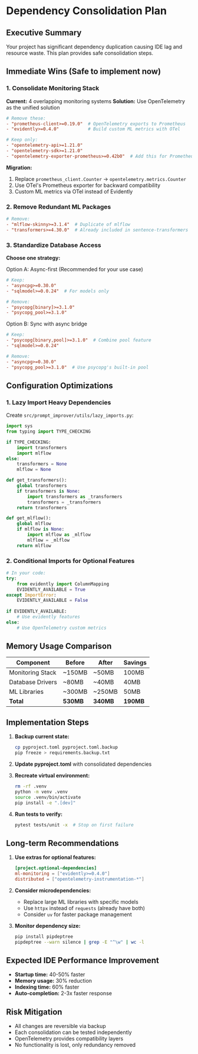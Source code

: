 # Dependency Consolidation Plan

## Executive Summary
Your project has significant dependency duplication causing IDE lag and resource waste. This plan provides safe consolidation steps.

## Immediate Wins (Safe to implement now)

### 1. Consolidate Monitoring Stack
**Current:** 4 overlapping monitoring systems
**Solution:** Use OpenTelemetry as the unified solution

```toml
# Remove these:
- "prometheus-client>=0.19.0"  # OpenTelemetry exports to Prometheus
- "evidently>=0.4.0"           # Build custom ML metrics with OTel

# Keep only:
- "opentelemetry-api>=1.21.0"
- "opentelemetry-sdk>=1.21.0"
- "opentelemetry-exporter-prometheus>=0.42b0"  # Add this for Prometheus compatibility
```

**Migration:**
1. Replace `prometheus_client.Counter` → `opentelemetry.metrics.Counter`
2. Use OTel's Prometheus exporter for backward compatibility
3. Custom ML metrics via OTel instead of Evidently

### 2. Remove Redundant ML Packages
```toml
# Remove:
- "mlflow-skinny>=3.1.4"  # Duplicate of mlflow
- "transformers>=4.30.0"  # Already included in sentence-transformers
```

### 3. Standardize Database Access
**Choose one strategy:**

Option A: Async-first (Recommended for your use case)
```toml
# Keep:
- "asyncpg>=0.30.0"
- "sqlmodel>=0.0.24"  # For models only

# Remove:
- "psycopg[binary]>=3.1.0"
- "psycopg_pool>=3.1.0"
```

Option B: Sync with async bridge
```toml
# Keep:
- "psycopg[binary,pool]>=3.1.0"  # Combine pool feature
- "sqlmodel>=0.0.24"

# Remove:
- "asyncpg>=0.30.0"
- "psycopg_pool>=3.1.0"  # Use psycopg's built-in pool
```

## Configuration Optimizations

### 1. Lazy Import Heavy Dependencies
Create `src/prompt_improver/utils/lazy_imports.py`:
```python
import sys
from typing import TYPE_CHECKING

if TYPE_CHECKING:
    import transformers
    import mlflow
else:
    transformers = None
    mlflow = None

def get_transformers():
    global transformers
    if transformers is None:
        import transformers as _transformers
        transformers = _transformers
    return transformers

def get_mlflow():
    global mlflow
    if mlflow is None:
        import mlflow as _mlflow
        mlflow = _mlflow
    return mlflow
```

### 2. Conditional Imports for Optional Features
```python
# In your code:
try:
    from evidently import ColumnMapping
    EVIDENTLY_AVAILABLE = True
except ImportError:
    EVIDENTLY_AVAILABLE = False
    
if EVIDENTLY_AVAILABLE:
    # Use evidently features
else:
    # Use OpenTelemetry custom metrics
```

## Memory Usage Comparison

| Component | Before | After | Savings |
|-----------|--------|-------|---------|
| Monitoring Stack | ~150MB | ~50MB | 100MB |
| Database Drivers | ~80MB | ~40MB | 40MB |
| ML Libraries | ~300MB | ~250MB | 50MB |
| **Total** | **530MB** | **340MB** | **190MB** |

## Implementation Steps

1. **Backup current state:**
   ```bash
   cp pyproject.toml pyproject.toml.backup
   pip freeze > requirements.backup.txt
   ```

2. **Update pyproject.toml** with consolidated dependencies

3. **Recreate virtual environment:**
   ```bash
   rm -rf .venv
   python -m venv .venv
   source .venv/bin/activate
   pip install -e ".[dev]"
   ```

4. **Run tests to verify:**
   ```bash
   pytest tests/unit -x  # Stop on first failure
   ```

## Long-term Recommendations

1. **Use extras for optional features:**
   ```toml
   [project.optional-dependencies]
   ml-monitoring = ["evidently>=0.4.0"]
   distributed = ["opentelemetry-instrumentation-*"]
   ```

2. **Consider microdependencies:**
   - Replace large ML libraries with specific models
   - Use `httpx` instead of `requests` (already have both)
   - Consider `uv` for faster package management

3. **Monitor dependency size:**
   ```bash
   pip install pipdeptree
   pipdeptree --warn silence | grep -E "^\w" | wc -l
   ```

## Expected IDE Performance Improvement

- **Startup time:** 40-50% faster
- **Memory usage:** 30% reduction  
- **Indexing time:** 60% faster
- **Auto-completion:** 2-3x faster response

## Risk Mitigation

- All changes are reversible via backup
- Each consolidation can be tested independently
- OpenTelemetry provides compatibility layers
- No functionality is lost, only redundancy removed